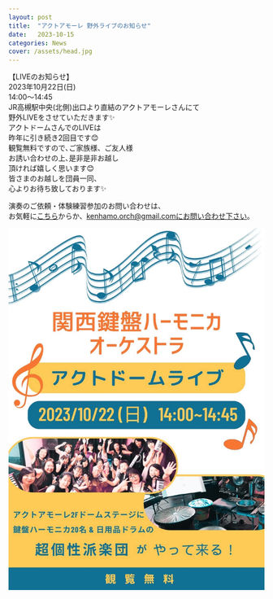 ```yaml
---
layout: post
title:  "アクトアモーレ 野外ライブのお知らせ"
date:   2023-10-15 
categories: News
cover: /assets/head.jpg
---
```

  
【LIVEのお知らせ】  
2023年10月22日(日)  
14:00〜14:45  
JR高槻駅中央(北側)出口より直結のアクトアモーレさんにて  
野外LIVEをさせていただきます✨  
アクトドームさんでのLIVEは  
昨年に引き続き2回目です😊  
観覧無料ですので､ご家族様、ご友人様  
お誘い合わせの上､是非是非お越し  
頂ければ嬉しく思います😊  
皆さまのお越しを団員一同、  
心よりお待ち致しております✨  
  
演奏のご依頼・体験練習参加のお問い合わせは、  
お気軽に[こちら](https://docs.google.com/forms/d/e/1FAIpQLSeOdIlDB3uChvhrr9F543WjyJz2orR1FHCYdYVnwKcQU6wVcg/viewform)からか、kenhamo.orch@gmail.comにお問い合わせ下さい。
 
<img border="0" src="/assets/act.jpg">    
